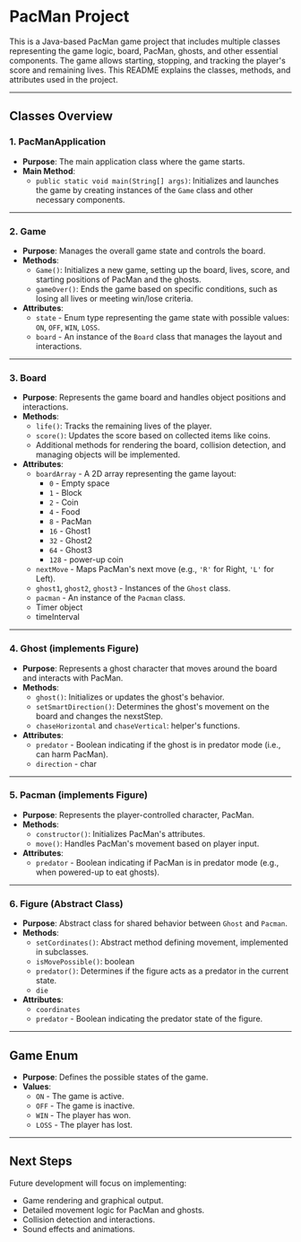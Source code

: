 # PacMan Project

This is a Java-based PacMan game project that includes multiple classes representing the game logic, board, PacMan, ghosts, and other essential components. The game allows starting, stopping, and tracking the player's score and remaining lives. This README explains the classes, methods, and attributes used in the project.

---

## Classes Overview

### 1. **PacManApplication**

- **Purpose**: The main application class where the game starts.
- **Main Method**:
  - `public static void main(String[] args)`: Initializes and launches the game by creating instances of the `Game` class and other necessary components.

---

### 2. **Game**

- **Purpose**: Manages the overall game state and controls the board.
- **Methods**:
  - `Game()`: Initializes a new game, setting up the board, lives, score, and starting positions of PacMan and the ghosts.
  - `gameOver()`: Ends the game based on specific conditions, such as losing all lives or meeting win/lose criteria.
- **Attributes**:
  - `state` - Enum type representing the game state with possible values: `ON`, `OFF`, `WIN`, `LOSS`.
  - `board` - An instance of the `Board` class that manages the layout and interactions.

---

### 3. **Board**

- **Purpose**: Represents the game board and handles object positions and interactions.
- **Methods**:
  - `life()`: Tracks the remaining lives of the player.
  - `score()`: Updates the score based on collected items like coins.
  - Additional methods for rendering the board, collision detection, and managing objects will be implemented.
- **Attributes**:
  - `boardArray` - A 2D array representing the game layout:
    - `0` - Empty space
    - `1` - Block
    - `2` - Coin
    - `4` - Food
    - `8` - PacMan
    - `16` - Ghost1
    - `32` - Ghost2
    - `64` - Ghost3
    - `128` - power-up coin
  - `nextMove` - Maps PacMan's next move (e.g., `'R'` for Right, `'L'` for Left).
  - `ghost1`, `ghost2`, `ghost3` - Instances of the `Ghost` class.
  - `pacman` - An instance of the `Pacman` class.
  - Timer object
  - timeInterval

---

### 4. **Ghost (implements Figure)**

- **Purpose**: Represents a ghost character that moves around the board and interacts with PacMan.
- **Methods**:
  - `ghost()`: Initializes or updates the ghost's behavior.
  - `setSmartDirection()`: Determines the ghost's movement on the board and changes the nexstStep.
  - `chaseHorizontal` and `chaseVertical`: helper's functions.
- **Attributes**:
  - `predator` - Boolean indicating if the ghost is in predator mode (i.e., can harm PacMan).
  - `direction` - char

---

### 5. **Pacman (implements Figure)**

- **Purpose**: Represents the player-controlled character, PacMan.
- **Methods**:
  - `constructor()`: Initializes PacMan's attributes.
  - `move()`: Handles PacMan's movement based on player input.
- **Attributes**:
  - `predator` - Boolean indicating if PacMan is in predator mode (e.g., when powered-up to eat ghosts).

---

### 6. **Figure (Abstract Class)**

- **Purpose**: Abstract class for shared behavior between `Ghost` and `Pacman`.
- **Methods**:
  - `setCordinates()`: Abstract method defining movement, implemented in subclasses.
  - `isMovePossible()`: boolean
  - `predator()`: Determines if the figure acts as a predator in the current state.
  - `die`
- **Attributes**:
  - `coordinates`
  - `predator` - Boolean indicating the predator state of the figure.

---

## Game Enum

- **Purpose**: Defines the possible states of the game.
- **Values**:
  - `ON` - The game is active.
  - `OFF` - The game is inactive.
  - `WIN` - The player has won.
  - `LOSS` - The player has lost.

---

## Next Steps

Future development will focus on implementing:

- Game rendering and graphical output.
- Detailed movement logic for PacMan and ghosts.
- Collision detection and interactions.
- Sound effects and animations.
